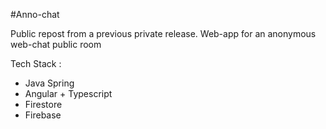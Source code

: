 #Anno-chat

Public repost from a previous private release.
Web-app for an anonymous web-chat public room 


Tech Stack : 
- Java Spring
- Angular + Typescript
- Firestore
- Firebase
